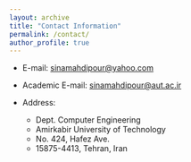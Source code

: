 ```yaml
---
layout: archive
title: "Contact Information"
permalink: /contact/
author_profile: true
---
```


* E-mail: sinamahdipour@yahoo.com
* Academic E-mail: sinamahdipour@aut.ac.ir


* Address:
  - Dept. Computer Engineering
  - Amirkabir University of Technology
  - No. 424, Hafez Ave.
  - 15875-4413, Tehran, Iran
